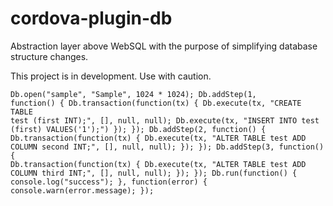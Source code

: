 # cordova-plugin-db
Abstraction layer above WebSQL with the purpose of simplifying database structure changes.

This project is in development. Use with caution.

<code>Db.open("sample", "Sample", 1024 * 1024);
Db.addStep(1, function() {
	Db.transaction(function(tx) {
		Db.execute(tx, "CREATE TABLE test (first INT);", [], null, null);
		Db.execute(tx, "INSERT INTO test (first) VALUES('1');")
	});
});
Db.addStep(2, function() {
	Db.transaction(function(tx) {
		Db.execute(tx, "ALTER TABLE test ADD COLUMN second INT;", [], null, null);
	});
});
Db.addStep(3, function() {
	Db.transaction(function(tx) {
		Db.execute(tx, "ALTER TABLE test ADD COLUMN third INT;", [], null, null);
	});
});
Db.run(function() {
	console.log("success");
}, function(error) {
	console.warn(error.message);
});</code>
